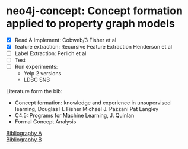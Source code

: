 # neo4j-concept: Concept formation applied to property graph models
- [x] Read & Implement: Cobweb/3 Fisher et al
- [x] feature extraction: Recursive Feature Extraction Henderson et al 
- [ ] Label Extraction: Perlich et al
- [ ] Test
- [ ] Run experiments:
    - Yelp 2 versions
    - LDBC SNB

Literature form the bib:
- Concept formation: knowledge and experience in unsupervised learning, Douglas H. Fisher Michael J. Pazzani Pat Langley
- C4.5: Programs for Machine Learning, J. Quinlan
- Formal Concept Analysis

[Bibliography A](https://www.cs.cmu.edu/afs/cs/project/jair/pub/volume4/fisher96a-html/node22.html)  
[Bibliography B](https://web.archive.org/web/20110409095215/http://www.lsi.upc.es/~talavera/conceptual-clustering.html)
